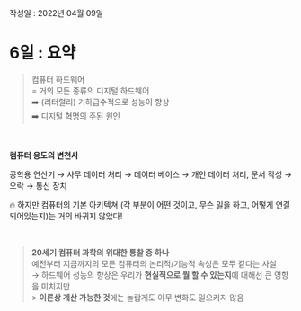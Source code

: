 작성일 : 2022년 04월 09일

# 6일 : 요약

> 컴퓨터 하드웨어<br>
> = 거의 모든 종류의 디지털 하드웨어 <br>
> ➡️ (리터럴리) 기하급수적으로 성능이 향상<br>
> ➡️ 디지털 혁명의 주된 원인

<br>

**컴퓨터 용도의 변천사**

공학용 연산기 → 사무 데이터 처리 → 데이터 베이스 → 개인 데이터 처리, 문서 작성 → 오락 → 통신 장치

🔥 하지만 컴퓨터의 기본 아키텍쳐 (각 부분이 어떤 것이고, 무슨 일을 하고, 어떻게 연결되어있는지)는 거의 바뀌지 않았다!

<br>

> **20세기 컴퓨터 과학의 위대한 통찰 중 하나**<br>
> 예전부터 지금까지의 모든 컴퓨터의 논리적/기능적 속성은 모두 같다는 사실<br>
> → 하드웨어 성능의 향상은 우리가 **현실적으로 뭘 할 수 있는지**에 대해선 큰 영향을 미치지만<br> > **이론상 계산 가능한 것**에는 놀랍게도 아무 변화도 일으키지 않음
